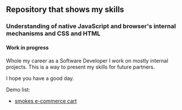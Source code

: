 ## Repository that shows my skills
### Understanding of native JavaScript and browser's internal mechanisms and CSS and HTML

#### Work in progress

Whole my career as a Software Developer I work on mostly internal projects. 
This is a way to present my skills for future partners.

I hope you have a good day.

Demo list:  
- [smokes e-commerce cart](https://essenczycy.pl/demo/)
